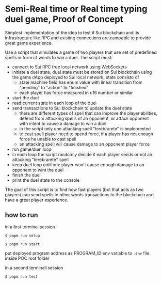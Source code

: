# Semi-Real time or Real time typing duel game, Proof of Concept

Simplest implementation of the idea to test if Sui blockchain and its infrastructure like RPC and existing connections are campable to provide great game experience.

Use a script that simulates a game of two players that use set of predefined spells in form of words to win a duel. The script must:
* connect to Sui RPC free local network using WebSockets 
* initiate a duel state, duel state must be stored on Sui blockchain using the game dApp deployed to Sui local network, state consisto of
    * state machine field has enum value with linear transition from "pending" to "action" to "finished"
    * each player has force measured in u16 number or similar
* start the duel
* read current state in each loop of the duel
* send transactions to Sui blockchain to update the duel state
    * there are different types of spell that can improve the player abilities, defend from attacking spells of an opponent, or attack opponent with intent to cause a damage to win a duel
    * in the script only one attacking spell "terebrarete" is implemented
    * to cast spell player need to spend force, if a player has not enough force he unable to cast spell
    * an attacking spell will cause damage to an opponent player force
* run game/duel loop
* in each loop the script randomly decide if each player sends or not an attacking "terebrarete" spell
* keep duel loop until one player won't cause enough damage to an opponent to wint the duel
* finish the duel
* print the duel state to the console

The goal of this script is to find how fast players (bot that acts as two players) can send spells in other words transactions to the blockchain and have a great player experience.

## how to run

in a first terminal session

    $ pnpm run setup

    $ pnpm run start

put deployed program address as PROGRAM_ID env variable to `.env` file inside POC root folder

in a second terminall session

    $ pnpm run test
